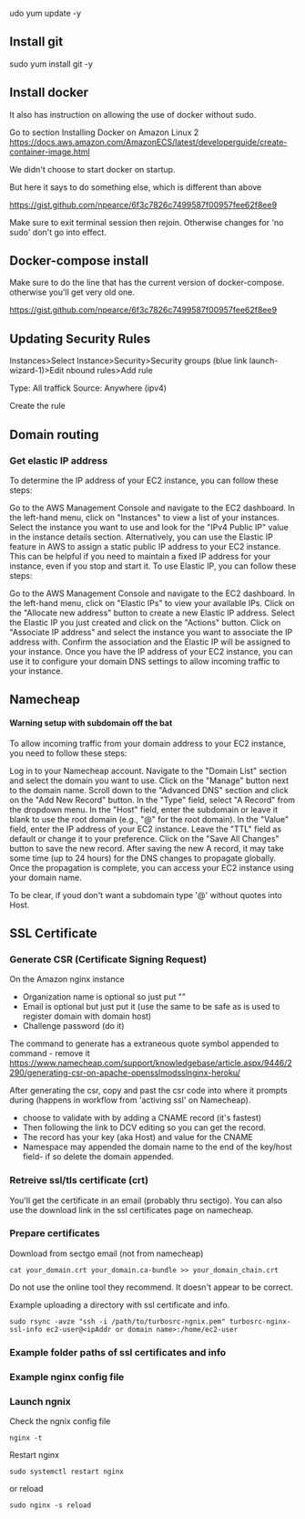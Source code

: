 udo yum update -y

## Install git

sudo yum install git -y

## Install docker


It also has instruction on allowing the use of docker without sudo.

Go to section Installing Docker on Amazon Linux 2
https://docs.aws.amazon.com/AmazonECS/latest/developerguide/create-container-image.html

We didn't choose to start docker on startup.

But here it says to do something else, which is different than above

https://gist.github.com/npearce/6f3c7826c7499587f00957fee62f8ee9

Make sure to exit terminal session then rejoin. Otherwise changes for 'no sudo' don't go into effect.

## Docker-compose install

Make sure to do the line that has the current version of docker-compose. otherwise you'll get very old one.

https://gist.github.com/npearce/6f3c7826c7499587f00957fee62f8ee9


## Updating Security Rules

Instances>Select Instance>Security>Security groups (blue link launch-wizard-1)>Edit nbound rules>Add rule

Type: All traffick
Source: Anywhere (ipv4)

Create the rule


## Domain routing

### Get elastic IP address

To determine the IP address of your EC2 instance, you can follow these steps:

Go to the AWS Management Console and navigate to the EC2 dashboard.
In the left-hand menu, click on "Instances" to view a list of your instances.
Select the instance you want to use and look for the "IPv4 Public IP" value in the instance details section.
Alternatively, you can use the Elastic IP feature in AWS to assign a static public IP address to your EC2 instance. This can be helpful if you need to maintain a fixed IP address for your instance, even if you stop and start it. To use Elastic IP, you can follow these steps:

Go to the AWS Management Console and navigate to the EC2 dashboard.
In the left-hand menu, click on "Elastic IPs" to view your available IPs.
Click on the "Allocate new address" button to create a new Elastic IP address.
Select the Elastic IP you just created and click on the "Actions" button.
Click on "Associate IP address" and select the instance you want to associate the IP address with.
Confirm the association and the Elastic IP will be assigned to your instance.
Once you have the IP address of your EC2 instance, you can use it to configure your domain DNS settings to allow incoming traffic to your instance.

## Namecheap

#### Warning setup with subdomain off the bat

To allow incoming traffic from your domain address to your EC2 instance, you need to follow these steps:

Log in to your Namecheap account.
Navigate to the "Domain List" section and select the domain you want to use.
Click on the "Manage" button next to the domain name.
Scroll down to the "Advanced DNS" section and click on the "Add New Record" button.
In the "Type" field, select "A Record" from the dropdown menu.
In the "Host" field, enter the subdomain or leave it blank to use the root domain (e.g., "@" for the root domain).
In the "Value" field, enter the IP address of your EC2 instance.
Leave the "TTL" field as default or change it to your preference.
Click on the "Save All Changes" button to save the new record.
After saving the new A record, it may take some time (up to 24 hours) for the DNS changes to propagate globally. Once the propagation is complete, you can access your EC2 instance using your domain name.

To be clear, if youd don't want a subdomain type '@' without quotes into Host.


## SSL Certificate

### Generate CSR (Certificate Signing Request)

On the Amazon nginx instance

- Organization name is optional so just put ""
- Email is optional but just put it (use the same to be safe as is used to register domain with domain host)
- Challenge password (do it)

The command to generate has a extraneous quote symbol appended to command - remove it
https://www.namecheap.com/support/knowledgebase/article.aspx/9446/2290/generating-csr-on-apache-opensslmodsslnginx-heroku/


After generating the csr, copy and past the csr code into where it prompts during (happens in workflow from 'activing ssl' on Namecheap).

- choose to validate with by adding a CNAME record (it's fastest)
- Then following the link to DCV editing so you can get the record.
- The record has your key (aka Host) and value for the CNAME
- Namespace may appended the domain name to the end of the key/host field- if so delete the domain appended.

### Retreive ssl/tls certificate (crt)

You'll get the certificate in an email (probably thru sectigo). You can also use the download link in the ssl certificates page on namecheap.

### Prepare certificates

Download from sectgo email (not from namecheap)

```cat your_domain.crt your_domain.ca-bundle >> your_domain_chain.crt```

Do not use the online tool they recommend. It doesn't appear to be correct.

Example uploading a directory with ssl certificate and info.

```
sudo rsync -avze "ssh -i /path/to/turbosrc-ngnix.pem" turbosrc-nginx-ssl-info ec2-user@<ipAddr or domain name>:/home/ec2-user
```

### Example folder paths of ssl certificates and info


### Example nginx config file

### Launch ngnix

Check the ngnix config file

```
nginx -t
```

Restart nginx
```
sudo systemctl restart nginx
```

or reload

```
sudo nginx -s reload
```
